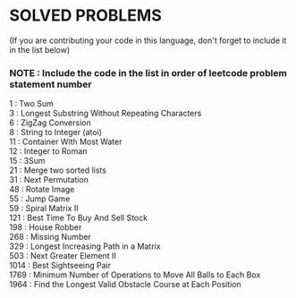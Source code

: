 # SOLVED PROBLEMS
(If you are contributing your code in this language, don't forget to include it in the list below)<br>
### NOTE : Include the code in the list in order of leetcode problem statement number

1 : Two Sum<br>
3 : Longest Substring Without Repeating Characters<br>
6 : ZigZag Conversion<br>
8 : String to Integer (atoi)<br>
11 : Container With Most Water<br>
12 : Integer to Roman<br>
15 : 3Sum<br>
21 : Merge two sorted lists<br>
31 : Next Permutation<br>
48 : Rotate Image<br>
55 : Jump Game<br>
59 : Spiral Matrix II<br>
121 : Best Time To Buy And Sell Stock<br>
198 : House Robber<br>
268 : Missing Number<br>
329 : Longest Increasing Path in a Matrix<br>
503 : Next Greater Element II<br>
1014 : Best Sightseeing Pair<br>
1769 : Minimum Number of Operations to Move All Balls to Each Box<br>
1964 : Find the Longest Valid Obstacle Course at Each Position<br>
